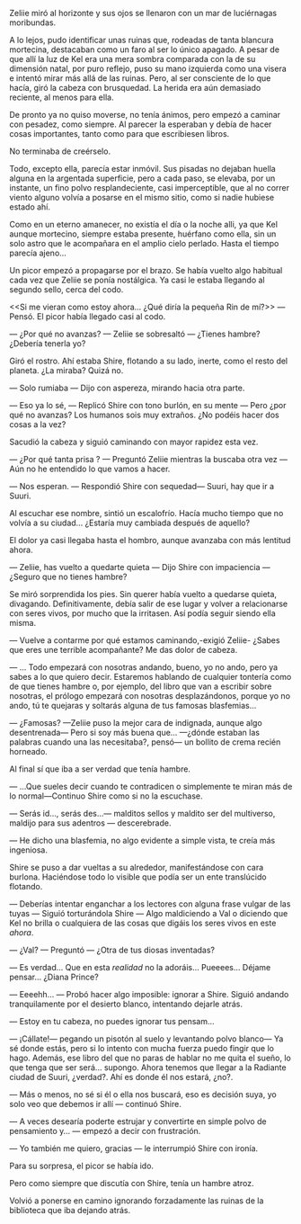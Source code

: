 Zeliie miró al horizonte y sus ojos se llenaron con un mar de luciérnagas moribundas.

A lo lejos, pudo identificar unas ruinas que, rodeadas de tanta blancura mortecina, destacaban como un faro al ser lo único apagado. A pesar de que allí la luz de Kel era una mera sombra comparada con la de su dimensión natal, por puro reflejo, puso su mano izquierda como una visera e intentó mirar más allá de las ruinas. Pero, al ser consciente de lo que hacía, giró la cabeza con brusquedad. La herida era aún demasiado reciente, al menos para ella.

De pronto ya no quiso moverse, no tenía ánimos, pero empezó a caminar con pesadez, como siempre. Al parecer la esperaban y debía de hacer cosas importantes, tanto como para que escribiesen libros.

No terminaba de creérselo.

Todo, excepto ella, parecía estar inmóvil. Sus pisadas no dejaban huella alguna en la argentada superficie, pero a cada paso, se elevaba, por un instante, un fino polvo resplandeciente, casi imperceptible, que al no correr viento alguno volvía a posarse en el mismo sitio, como si nadie hubiese estado ahí.

Como en un eterno amanecer, no existía el día o la noche alli, ya que Kel aunque mortecino, siempre estaba presente, huérfano como ella, sin un solo astro que le acompañara en el amplio cielo perlado. Hasta el tiempo parecía ajeno…

Un picor empezó a propagarse por el brazo. Se había vuelto algo habitual cada vez que Zeliie se ponía nostálgica. Ya casi le estaba llegando al segundo sello, cerca del codo.

<<Si me vieran como estoy ahora… ¿Qué diría la pequeña Rin de mí?>> — Pensó. El picor había llegado casi al codo.

— ¿Por qué no avanzas? — Zeliie se sobresaltó — ¿Tienes hambre? ¿Debería tenerla yo?

Giró el rostro. Ahí estaba Shire, flotando a su lado, inerte, como el resto del planeta. ¿La miraba? Quizá no.

— Solo rumiaba — Dijo con aspereza, mirando hacia otra parte.

— Eso ya lo sé, — Replicó Shire con tono burlón, en su mente — Pero ¿por qué no avanzas? Los humanos sois muy extraños. ¿No podéis hacer dos cosas a la vez?

Sacudió la cabeza y siguió caminando con mayor rapidez esta vez.

— ¿Por qué tanta prisa ? — Preguntó Zeliie mientras la buscaba otra vez  — Aún no he entendido lo que vamos a hacer.

— Nos esperan. — Respondió Shire con sequedad— Suuri, hay que ir a Suuri.

Al escuchar ese nombre, sintió un escalofrío. Hacía mucho tiempo que no volvía a su ciudad… ¿Estaría muy cambiada después de aquello?

El dolor ya casi llegaba hasta el hombro, aunque avanzaba con más lentitud ahora.

— Zeliie, has vuelto a quedarte quieta — Dijo Shire con impaciencia — ¿Seguro que no tienes hambre?

Se miró sorprendida los pies. Sin querer había vuelto a quedarse quieta, divagando. Definitivamente, debía salir de ese lugar y volver a relacionarse con seres vivos, por mucho que la irritasen. Así podía seguir siendo ella misma.

— Vuelve a contarme por qué estamos caminando,-exigió Zeliie- ¿Sabes que eres une terrible acompañante? Me das dolor de cabeza.

— ... Todo empezará con nosotras andando, bueno, yo no ando, pero ya sabes a lo que quiero decir. Estaremos hablando de cualquier tontería como de que tienes hambre o, por ejemplo, del libro que van a escribir sobre nosotras, el prólogo empezará con nosotras desplazándonos, porque yo no ando, tú te quejaras y soltarás alguna de tus famosas blasfemias…

— ¿Famosas? —Zeliie puso la mejor cara de indignada, aunque algo desentrenada— Pero si soy más buena que… —¿dónde estaban las palabras cuando una las necesitaba?, pensó— un bollito de crema recién horneado.

Al final sí que iba a ser verdad que tenía hambre.

— …Que sueles decir cuando te contradicen o simplemente te miran más de lo normal—Continuo Shire como si no la escuchase.

— Serás id…, serás des...— malditos sellos y maldito ser del multiverso, maldijo para sus adentros — descerebrade.

— He dicho una blasfemia, no algo evidente a simple vista, te creía más ingeniosa.

Shire se puso a dar vueltas a su alrededor, manifestándose con cara burlona. Haciéndose todo lo visible que podía ser un ente translúcido flotando.

— Deberías intentar enganchar a los lectores con alguna frase vulgar de las tuyas — Siguió torturándola Shire — Algo maldiciendo a Val o diciendo que Kel no brilla o cualquiera de las cosas que digáis los seres vivos en este *ahora*.

— ¿Val? — Preguntó — ¿Otra de tus diosas inventadas?

— Es verdad… Que en esta *realidad* no la adoráis… Pueeees… Déjame pensar… ¿Diana Prince?

— Eeeehh… — Probó hacer algo imposible: ignorar a Shire. Siguió andando tranquilamente por el desierto blanco, intentando dejarle atrás.

— Estoy en tu cabeza, no puedes ignorar tus pensam…

— ¡Cállate!— pegando un pisotón al suelo y levantando polvo blanco— Ya sé donde estás, pero si lo intento con mucha fuerza puedo fingir que lo hago. Además, ese libro del que no paras de hablar no me quita el sueño, lo que tenga que ser será... supongo. Ahora tenemos que llegar a la Radiante ciudad de Suuri, ¿verdad?. Ahí es donde él nos estará, ¿no?.

— Más o menos, no sé si él o ella nos buscará, eso es decisión suya, yo solo veo que debemos ir allí — continuó Shire.

— A veces desearía poderte estrujar y convertirte en simple polvo de pensamiento y… — empezó a decir con frustración.

— Yo también me quiero, gracias — le interrumpió Shire con ironía.

Para su sorpresa, el picor se había ido. 

Pero como siempre que discutía con Shire, tenía un hambre atroz.

Volvió a ponerse en camino ignorando forzadamente las ruinas de la biblioteca que iba dejando atrás.